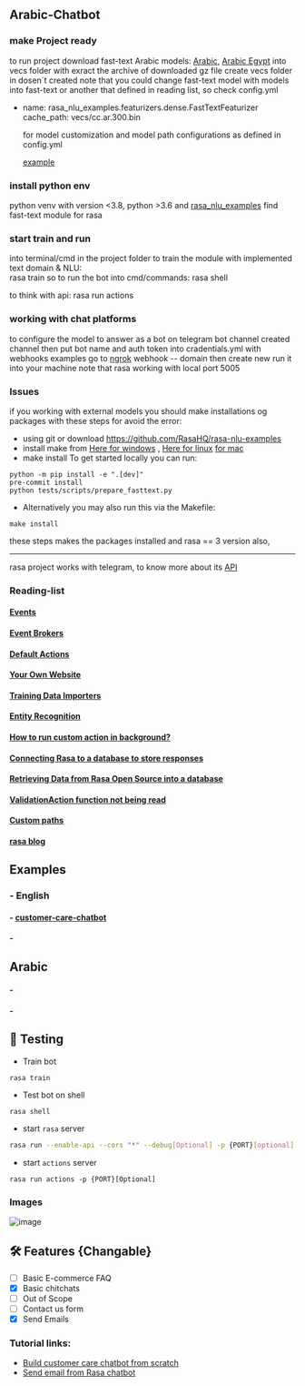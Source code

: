## Arabic-Chatbot

### make Project ready
to run project download fast-text Arabic models: [Arabic](https://dl.fbaipublicfiles.com/fasttext/vectors-crawl/cc.ar.300.bin.gz), [Arabic Egypt](https://dl.fbaipublicfiles.com/fasttext/vectors-crawl/cc.arz.300.bin.gz) into vecs folder with exract the archive of downloaded gz file
create vecs folder in dosen`t created
note that you could change fast-text model with models into fast-text or another that defined in reading list, so check config.yml 

- name: rasa_nlu_examples.featurizers.dense.FastTextFeaturizer
     cache_path: vecs/cc.ar.300.bin

  for model customization and model path configurations as defined in config.yml

     [example](https://rasa.com/blog/enhancing-rasa-nlu-with-custom-components/)
### install python env
python venv with version <3.8, python >3.6 and [rasa_nlu_examples](https://github.com/RasaHQ/rasa-nlu-examples)
find fast-text module for rasa

### start train and run
into terminal/cmd in the project folder
to train the module with implemented text domain & NLU:  
rasa train
so to run the bot into cmd/commands:
rasa shell

to think with api:
rasa run actions
### working with chat platforms 
to configure the model to answer as a bot on telegram bot channel created channel then put bot name and auth token into cradentials.yml
with webhooks examples go to [ngrok](https://ngrok.com/) webhook -- domain then create new run it into your machine
note that rasa working with local port 5005
### Issues
if you working with external models you should make installations og packages with these steps for avoid the error:
  - using git or download https://github.com/RasaHQ/rasa-nlu-examples 
  - install make from [Here for windows](https://linuxhint.com/install-use-make-windows/) , [Here for linux](https://www.geeksforgeeks.org/how-to-install-make-on-ubuntu/) [for mac](https://formulae.brew.sh/formula/make)
  - make install
To get started locally you can run:
```
python -m pip install -e ".[dev]"
pre-commit install
python tests/scripts/prepare_fasttext.py
```
- Alternatively you may also run this via the Makefile:
```
make install
```


these steps makes the packages installed and rasa == 3 version also,
____________________________________________________________________________________________________________
rasa project works with telegram, to know more about its [API](https://medium.com/devops-dev/free-hosting-for-your-telegram-bot-its-easier-than-you-think-66a5e5c000bb)

### Reading-list
#### [Events](https://rasa.com/docs/rasa/action-server/events#slot)
#### [Event Brokers](https://rasa.com/docs/rasa/event-brokers)
#### [Default Actions](https://rasa.com/docs/rasa/default-actions)
#### [Your Own Website](https://rasa.com/docs/rasa/connectors/your-own-website)
#### [Training Data Importers](https://rasa.com/docs/rasa/training-data-importers)
#### [Entity Recognition](https://rasa.com/blog/rasa-nlu-in-depth-part-2-entity-recognition/)
#### [How to run custom action in background?](https://forum.rasa.com/t/how-to-run-custom-action-in-background/49599)
#### [Connecting Rasa to a database to store responses](https://forum.rasa.com/t/connecting-rasa-to-a-database-to-store-responses/44998)
#### [Retrieving Data from Rasa Open Source into a database](https://forum.rasa.com/t/retrieving-data-from-rasa-open-source-into-a-database/57105)
#### [ValidationAction function not being read](https://forum.rasa.com/t/validationaction-function-not-being-read/56000)
#### [Custom paths](https://forum.rasa.com/t/custom-paths/56496)
#### [rasa blog](https://rasa.com/blog/)

## Examples
### - English
#### - [customer-care-chatbot](https://github.com/Horizon733/customer-care-chatbot)
#### -
## Arabic
#### - 
#### -

## 🧪 Testing
- Train bot
```
rasa train
```
- Test bot on shell
```
rasa shell
```
- start `rasa` server
```bash
rasa run --enable-api --cors "*" --debug[Optional] -p {PORT}[optional]
```
- start `actions` server
```
rasa run actions -p {PORT}[Optional]
```

### Images 
![image](https://github.com/mammhoud/Arabic-Chatbot/assets/98676093/8054590b-cad1-4db0-a93b-1b4078fcdfdd)

## 🛠 Features {Changable}
- [ ] Basic E-commerce FAQ
- [x] Basic chitchats
- [ ] Out of Scope
- [ ] Contact us form
- [x] Send Emails

### Tutorial links:
- [Build customer care chatbot from scratch](https://youtu.be/u6xOgR3jEMU)
- [Send email from Rasa chatbot](https://youtu.be/UcbNmZA65pw)
#### []()
#### []()
#### []()
#### []()
#### []()
#### []()
#### []()

